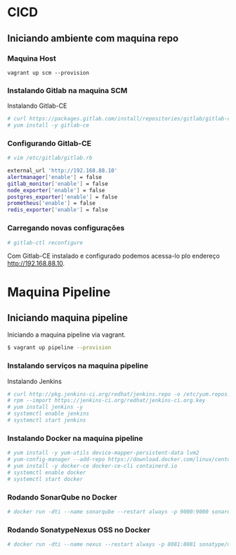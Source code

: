 # CICD

## Iniciando ambiente com maquina repo
### Maquina Host	
```
vagrant up scm --provision
```

### Instalando Gitlab na maquina SCM
Instalando Gitlab-CE
```sh
# curl https://packages.gitlab.com/install/repositories/gitlab/gitlab-ce/script.rpm.sh | sudo bash
# yum install -y gitlab-ce
```

### Configurando Gitlab-CE
```sh
# vim /etc/gitlab/gitlab.rb

external_url 'http://192.168.88.10'
alertmanager['enable'] = false
gitlab_monitor['enable'] = false
node_exporter['enable'] = false
postgres_exporter['enable'] = false
prometheus['enable'] = false
redis_exporter['enable'] = false
```

### Carregando novas configurações

```sh
# gitlab-ctl reconfigure
```

Com Gitlab-CE instalado e configurado podemos acessa-lo plo endereço http://192.168.88.10.

# Maquina Pipeline

## Iniciando maquina pipeline

Iniciando a maquina pipeline via vagrant.

```sh
$ vagrant up pipeline --provision
```

### Instalando serviços na maquina pipeline

Instalando Jenkins

```sh
# curl http://pkg.jenkins-ci.org/redhat/jenkins.repo -o /etc/yum.repos.d/jenkins.repo
# rpm --import https://jenkins-ci.org/redhat/jenkins-ci.org.key
# yum install jenkins -y
# systemctl enable jenkins
# systemctl start jenkins
```

### Instalando Docker na maquina pipeline

```sh
# yum install -y yum-utils device-mapper-persistent-data lvm2
# yum-config-manager --add-repo https://download.docker.com/linux/centos/docker-ce.repo
# yum install -y docker-ce docker-ce-cli containerd.io
# systemctl enable docker
# systemctl start docker
```

### Rodando SonarQube no Docker

```sh
# docker run -dti --name sonarqube --restart always -p 9000:9000 sonarqube
``` 

### Rodando SonatypeNexus OSS no Docker

```sh
# docker run -dti --name nexus --restart always -p 8081:8081 sonatype/nexus3
``` 
